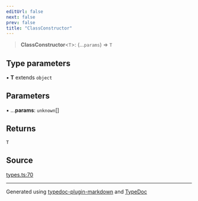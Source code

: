 ```yaml
---
editUrl: false
next: false
prev: false
title: "ClassConstructor"
---
```


> **ClassConstructor**\<`T`\>: (...`params`) => `T`

## Type parameters

▪ **T** extends `object`

## Parameters

▪ ...**params**: `unknown`[]

## Returns

`T`

## Source

[types.ts:70](https://github.com/dmdin/chord/blob/3033a5a/src/types.ts#L70)

***

Generated using [typedoc-plugin-markdown](https://www.npmjs.com/package/typedoc-plugin-markdown) and [TypeDoc](https://typedoc.org/)
